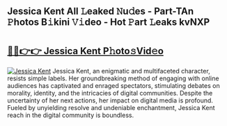## Jessica Kent All 𝙻eaked 𝙽u𝚍es - Part-TAn 𝙿hotos B𝚒kini 𝚅𝚒deo - Hot 𝙿art 𝙻eaks kvNXP

# <h2><a href="http://ld3z5a.urlbe.top/?page=Jessica+Kent">🔗🔗👉👉 Jessica Kent P𝚑oto𝚜Vid𝚎o</a></h2>

[![Jessica Kent](https://i.imgur.com/eBuTRDB.gif)](http://ld3z5a.urlbe.top/?page=Jessica+Kent)
Jessica Kent, an enigmatic and multifaceted character, resists simple labels. Her groundbreaking method of engaging with online audiences has captivated and enraged spectators, stimulating debates on morality, identity, and the intricacies of digital communities. Despite the uncertainty of her next actions, her impact on digital media is profound. Fueled by unyielding resolve and undeniable enchantment, Jessica Kent reach in the digital community is boundless.

